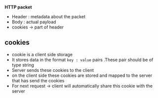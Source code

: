  **HTTP packet**
* Header : metadata about the packet
* Body : actual payload
* cookies -> part of header 

## cookies
* cookie is a client side storage
* It stores data in the format `key : value` pairs .These pair should be of type string
* Server sends these cookies to the client 
* on the client side these cookies are stored and mapped to the server that has send the cookies
* For next request -> client will automatically share this cookie with the server